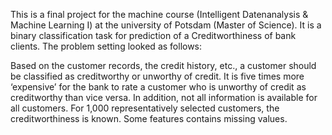 This is a final project for the machine course (Intelligent Datenanalysis & Machine Learning I) at the university of Potsdam (Master of Science). 
It is a binary classification task for prediction of a Creditworthiness of bank clients. 
The problem setting looked as follows:

Based on the customer records, the credit history, etc., a customer should be classified as creditworthy or unworthy
of credit. It is five times more ‘expensive’ for the bank to rate a customer who is unworthy of credit as creditworthy than vice versa. In addition, not all information is available for all customers. For 1,000 representatively selected customers, the creditworthiness is known. Some features contains missing values. 


